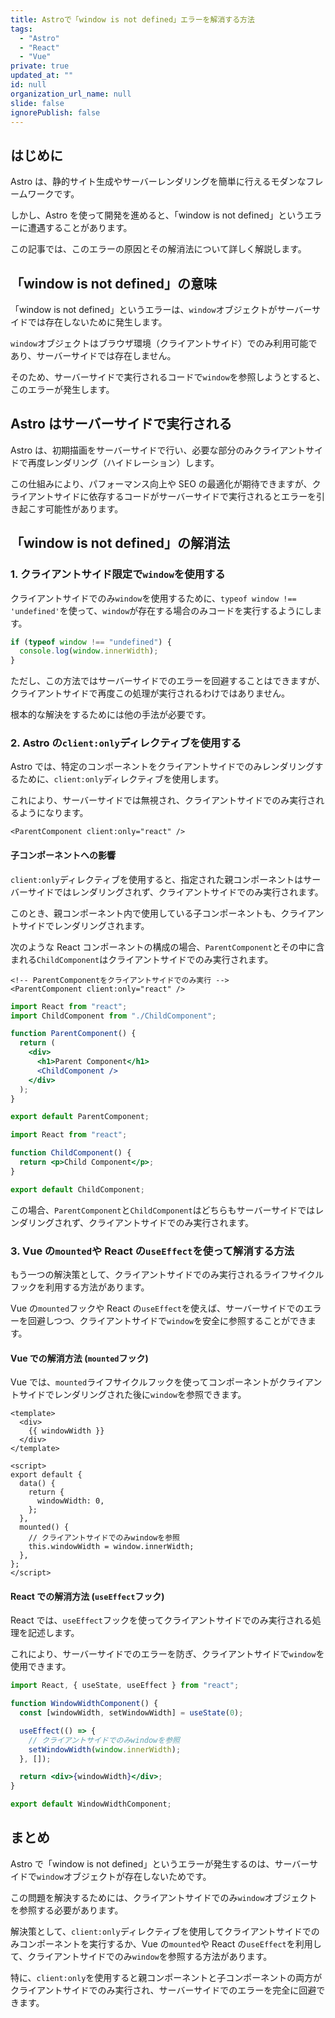 ```yaml
---
title: Astroで「window is not defined」エラーを解消する方法
tags:
  - "Astro"
  - "React"
  - "Vue"
private: true
updated_at: ""
id: null
organization_url_name: null
slide: false
ignorePublish: false
---
```


## はじめに

Astro は、静的サイト生成やサーバーレンダリングを簡単に行えるモダンなフレームワークです。

しかし、Astro を使って開発を進めると、「window is not defined」というエラーに遭遇することがあります。

この記事では、このエラーの原因とその解消法について詳しく解説します。

## 「window is not defined」の意味

「window is not defined」というエラーは、`window`オブジェクトがサーバーサイドでは存在しないために発生します。

`window`オブジェクトはブラウザ環境（クライアントサイド）でのみ利用可能であり、サーバーサイドでは存在しません。

そのため、サーバーサイドで実行されるコードで`window`を参照しようとすると、このエラーが発生します。

## Astro はサーバーサイドで実行される

Astro は、初期描画をサーバーサイドで行い、必要な部分のみクライアントサイドで再度レンダリング（ハイドレーション）します。

この仕組みにより、パフォーマンス向上や SEO の最適化が期待できますが、クライアントサイドに依存するコードがサーバーサイドで実行されるとエラーを引き起こす可能性があります。

## 「window is not defined」の解消法

### 1. クライアントサイド限定で`window`を使用する

クライアントサイドでのみ`window`を使用するために、`typeof window !== 'undefined'`を使って、`window`が存在する場合のみコードを実行するようにします。

```js
if (typeof window !== "undefined") {
  console.log(window.innerWidth);
}
```

ただし、この方法ではサーバーサイドでのエラーを回避することはできますが、クライアントサイドで再度この処理が実行されるわけではありません。

根本的な解決をするためには他の手法が必要です。

### 2. Astro の`client:only`ディレクティブを使用する

Astro では、特定のコンポーネントをクライアントサイドでのみレンダリングするために、`client:only`ディレクティブを使用します。

これにより、サーバーサイドでは無視され、クライアントサイドでのみ実行されるようになります。

```astro:main.astro
<ParentComponent client:only="react" />
```

#### 子コンポーネントへの影響

`client:only`ディレクティブを使用すると、指定された親コンポーネントはサーバーサイドではレンダリングされず、クライアントサイドでのみ実行されます。

このとき、親コンポーネント内で使用している子コンポーネントも、クライアントサイドでレンダリングされます。

次のような React コンポーネントの構成の場合、`ParentComponent`とその中に含まれる`ChildComponent`はクライアントサイドでのみ実行されます。

```astro:main.astro
<!-- ParentComponentをクライアントサイドでのみ実行 -->
<ParentComponent client:only="react" />
```

```jsx:ParentComponent.jsx
import React from "react";
import ChildComponent from "./ChildComponent";

function ParentComponent() {
  return (
    <div>
      <h1>Parent Component</h1>
      <ChildComponent />
    </div>
  );
}

export default ParentComponent;
```

```jsx:ChildComponent.jsx
import React from "react";

function ChildComponent() {
  return <p>Child Component</p>;
}

export default ChildComponent;
```

この場合、`ParentComponent`と`ChildComponent`はどちらもサーバーサイドではレンダリングされず、クライアントサイドでのみ実行されます。

### 3. Vue の`mounted`や React の`useEffect`を使って解消する方法

もう一つの解決策として、クライアントサイドでのみ実行されるライフサイクルフックを利用する方法があります。

Vue の`mounted`フックや React の`useEffect`を使えば、サーバーサイドでのエラーを回避しつつ、クライアントサイドで`window`を安全に参照することができます。

#### Vue での解消方法 (`mounted`フック)

Vue では、`mounted`ライフサイクルフックを使ってコンポーネントがクライアントサイドでレンダリングされた後に`window`を参照できます。

```vue
<template>
  <div>
    {{ windowWidth }}
  </div>
</template>

<script>
export default {
  data() {
    return {
      windowWidth: 0,
    };
  },
  mounted() {
    // クライアントサイドでのみwindowを参照
    this.windowWidth = window.innerWidth;
  },
};
</script>
```

#### React での解消方法 (`useEffect`フック)

React では、`useEffect`フックを使ってクライアントサイドでのみ実行される処理を記述します。

これにより、サーバーサイドでのエラーを防ぎ、クライアントサイドで`window`を使用できます。

```jsx
import React, { useState, useEffect } from "react";

function WindowWidthComponent() {
  const [windowWidth, setWindowWidth] = useState(0);

  useEffect(() => {
    // クライアントサイドでのみwindowを参照
    setWindowWidth(window.innerWidth);
  }, []);

  return <div>{windowWidth}</div>;
}

export default WindowWidthComponent;
```

## まとめ

Astro で「window is not defined」というエラーが発生するのは、サーバーサイドで`window`オブジェクトが存在しないためです。

この問題を解決するためには、クライアントサイドでのみ`window`オブジェクトを参照する必要があります。

解決策として、`client:only`ディレクティブを使用してクライアントサイドでのみコンポーネントを実行するか、Vue の`mounted`や React の`useEffect`を利用して、クライアントサイドでのみ`window`を参照する方法があります。

特に、`client:only`を使用すると親コンポーネントと子コンポーネントの両方がクライアントサイドでのみ実行され、サーバーサイドでのエラーを完全に回避できます。
